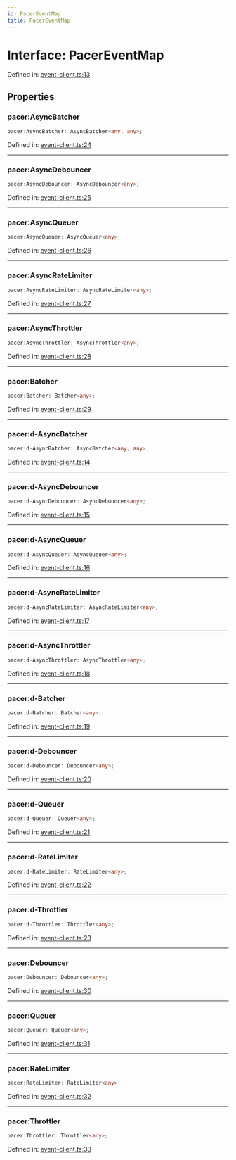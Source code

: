```yaml
---
id: PacerEventMap
title: PacerEventMap
---
```


<!-- DO NOT EDIT: this page is autogenerated from the type comments -->

# Interface: PacerEventMap

Defined in: [event-client.ts:13](https://github.com/TanStack/pacer/blob/main/packages/pacer/src/event-client.ts#L13)

## Properties

### pacer:AsyncBatcher

```ts
pacer:AsyncBatcher: AsyncBatcher<any, any>;
```

Defined in: [event-client.ts:24](https://github.com/TanStack/pacer/blob/main/packages/pacer/src/event-client.ts#L24)

***

### pacer:AsyncDebouncer

```ts
pacer:AsyncDebouncer: AsyncDebouncer<any>;
```

Defined in: [event-client.ts:25](https://github.com/TanStack/pacer/blob/main/packages/pacer/src/event-client.ts#L25)

***

### pacer:AsyncQueuer

```ts
pacer:AsyncQueuer: AsyncQueuer<any>;
```

Defined in: [event-client.ts:26](https://github.com/TanStack/pacer/blob/main/packages/pacer/src/event-client.ts#L26)

***

### pacer:AsyncRateLimiter

```ts
pacer:AsyncRateLimiter: AsyncRateLimiter<any>;
```

Defined in: [event-client.ts:27](https://github.com/TanStack/pacer/blob/main/packages/pacer/src/event-client.ts#L27)

***

### pacer:AsyncThrottler

```ts
pacer:AsyncThrottler: AsyncThrottler<any>;
```

Defined in: [event-client.ts:28](https://github.com/TanStack/pacer/blob/main/packages/pacer/src/event-client.ts#L28)

***

### pacer:Batcher

```ts
pacer:Batcher: Batcher<any>;
```

Defined in: [event-client.ts:29](https://github.com/TanStack/pacer/blob/main/packages/pacer/src/event-client.ts#L29)

***

### pacer:d-AsyncBatcher

```ts
pacer:d-AsyncBatcher: AsyncBatcher<any, any>;
```

Defined in: [event-client.ts:14](https://github.com/TanStack/pacer/blob/main/packages/pacer/src/event-client.ts#L14)

***

### pacer:d-AsyncDebouncer

```ts
pacer:d-AsyncDebouncer: AsyncDebouncer<any>;
```

Defined in: [event-client.ts:15](https://github.com/TanStack/pacer/blob/main/packages/pacer/src/event-client.ts#L15)

***

### pacer:d-AsyncQueuer

```ts
pacer:d-AsyncQueuer: AsyncQueuer<any>;
```

Defined in: [event-client.ts:16](https://github.com/TanStack/pacer/blob/main/packages/pacer/src/event-client.ts#L16)

***

### pacer:d-AsyncRateLimiter

```ts
pacer:d-AsyncRateLimiter: AsyncRateLimiter<any>;
```

Defined in: [event-client.ts:17](https://github.com/TanStack/pacer/blob/main/packages/pacer/src/event-client.ts#L17)

***

### pacer:d-AsyncThrottler

```ts
pacer:d-AsyncThrottler: AsyncThrottler<any>;
```

Defined in: [event-client.ts:18](https://github.com/TanStack/pacer/blob/main/packages/pacer/src/event-client.ts#L18)

***

### pacer:d-Batcher

```ts
pacer:d-Batcher: Batcher<any>;
```

Defined in: [event-client.ts:19](https://github.com/TanStack/pacer/blob/main/packages/pacer/src/event-client.ts#L19)

***

### pacer:d-Debouncer

```ts
pacer:d-Debouncer: Debouncer<any>;
```

Defined in: [event-client.ts:20](https://github.com/TanStack/pacer/blob/main/packages/pacer/src/event-client.ts#L20)

***

### pacer:d-Queuer

```ts
pacer:d-Queuer: Queuer<any>;
```

Defined in: [event-client.ts:21](https://github.com/TanStack/pacer/blob/main/packages/pacer/src/event-client.ts#L21)

***

### pacer:d-RateLimiter

```ts
pacer:d-RateLimiter: RateLimiter<any>;
```

Defined in: [event-client.ts:22](https://github.com/TanStack/pacer/blob/main/packages/pacer/src/event-client.ts#L22)

***

### pacer:d-Throttler

```ts
pacer:d-Throttler: Throttler<any>;
```

Defined in: [event-client.ts:23](https://github.com/TanStack/pacer/blob/main/packages/pacer/src/event-client.ts#L23)

***

### pacer:Debouncer

```ts
pacer:Debouncer: Debouncer<any>;
```

Defined in: [event-client.ts:30](https://github.com/TanStack/pacer/blob/main/packages/pacer/src/event-client.ts#L30)

***

### pacer:Queuer

```ts
pacer:Queuer: Queuer<any>;
```

Defined in: [event-client.ts:31](https://github.com/TanStack/pacer/blob/main/packages/pacer/src/event-client.ts#L31)

***

### pacer:RateLimiter

```ts
pacer:RateLimiter: RateLimiter<any>;
```

Defined in: [event-client.ts:32](https://github.com/TanStack/pacer/blob/main/packages/pacer/src/event-client.ts#L32)

***

### pacer:Throttler

```ts
pacer:Throttler: Throttler<any>;
```

Defined in: [event-client.ts:33](https://github.com/TanStack/pacer/blob/main/packages/pacer/src/event-client.ts#L33)
